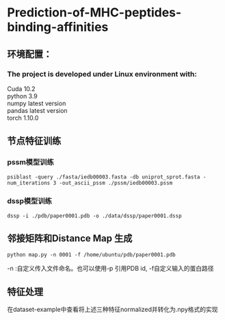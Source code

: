 # Prediction-of-MHC-peptides-binding-affinities

## 环境配置：
### The project is developed under Linux environment with:
Cuda 10.2  
python 3.9  
numpy latest version  
pandas latest version  
torch 1.10.0  


## 节点特征训练 

### pssm模型训练
~~~
psiblast -query ./fasta/iedb00003.fasta -db uniprot_sprot.fasta -num_iterations 3 -out_ascii_pssm ./pssm/iedb00003.pssm
~~~

### dssp模型训练
~~~
dssp -i ./pdb/paper0001.pdb -o ./data/dssp/paper0001.dssp
~~~

## 邻接矩阵和Distance Map 生成
~~~
python map.py -n 0001 -f /home/ubuntu/pdb/paper0001.pdb  
~~~
-n :自定义传入文件命名。也可以使用-p 引用PDB id, -f自定义输入的蛋白路径
<br>

## 特征处理 
在dataset-example中查看将上述三种特征normalized并转化为.npy格式的实现
